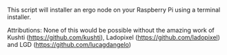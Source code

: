 This script will installer an ergo node on your Raspberry Pi using a terminal installer.

Attributions:
None of this would be possible without the amazing work of Kushti (https://github.com/kushti), Ladopixel (https://github.com/ladopixel) and LGD (https://github.com/lucagdangelo)
